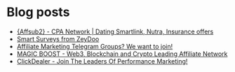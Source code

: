 # Blog posts
<!-- BLOG-POST-LIST:START -->
- [{Affsub2}  - CPA Network | Dating Smartlink, Nutra, Insurance offers](https://afflift.com/f/threads/affsub2-cpa-network-dating-smartlink-nutra-insurance-offers.9010/)
- [Smart Surveys from ZeyDoo](https://afflift.com/f/threads/smart-surveys-from-zeydoo.10505/)
- [Affiliate Marketing Telegram Groups? We want to join!](https://afflift.com/f/threads/affiliate-marketing-telegram-groups-we-want-to-join.10623/)
- [MAGIC BOOST - Web3, Blockchain and Crypto Leading Affiliate Network](https://afflift.com/f/threads/magic-boost-web3-blockchain-and-crypto-leading-affiliate-network.10508/)
- [ClickDealer - Join The Leaders Of Performance Marketing!](https://afflift.com/f/threads/clickdealer-join-the-leaders-of-performance-marketing.2440/)
<!-- BLOG-POST-LIST:END -->

